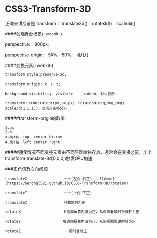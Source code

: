 # CSS3-Transform-3D

正确来讲应该是 transform： translate3d()　rotate3d()　scale3d()

####创建舞台场景(-webkit-)

  perspective:　800px;
  
  perspective-origin:　50%　50%;　(默认)
  
####变换元素(-webkit-)

    transform-style:preserve-3d;
    
    transform-origin: x　y　z;
    
    background-visibility: visibile　|　hidden; 默认显示
    
    transform：translate3d(px,px,px)　rotate3d(deg,deg,deg)　scale3d(1,1,1,)；之间用空格分开
    
#####transform-origin的取值

    1.px
    2.%
    3.绕X轴：top  center bottom
    4.绕Y轴：left center right
    
#####通常情况不同变换元素由不同容器单独存放，通常会在变换之前，加上transform-translate-3d(0,0,0,)触发GPU加速

###正负值及方向问题
    
    translateX　　　　　　　　　　－＋(左负-右正)　　![demo](https://herohql521.github.io/CSS3-Transform-3D/rotateX)
    
    translateY　　　　　　　　　　－＋(上负-下正)　　　　　　　　　　　
    
    translateZ　　　　　　　　　　屏幕向外为正
    
    rotateX　　　　　　　　　　　 上边向屏幕内滚为正，从侧面看顺时针旋转为正
    
    rotateY　　　　　　　　　　　 右边向屏幕内滚为正，从俯视图看逆时针为正
    
    rotateZ                      顺时针为正

    
    
